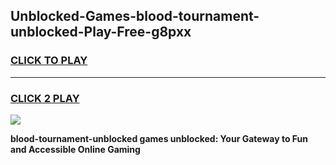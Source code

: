 
## Unblocked-Games-blood-tournament-unblocked-Play-Free-g8pxx
<h3>
<a href="https://premium76.site?title=blood-tournament-unblocked&ref=23A">CLICK TO PLAY</a></h3>
<hr>

<h3>
<a href="https://premium76.site?title=blood-tournament-unblocked&ref=23A">CLICK 2 PLAY</a>
  
</h3>

<a href="https://premium76.site?title=blood-tournament-unblocked&ref=23A"><img src="https://clearcache.store/games.png"></a>


**blood-tournament-unblocked games unblocked: Your Gateway to Fun and Accessible Online Gaming**
